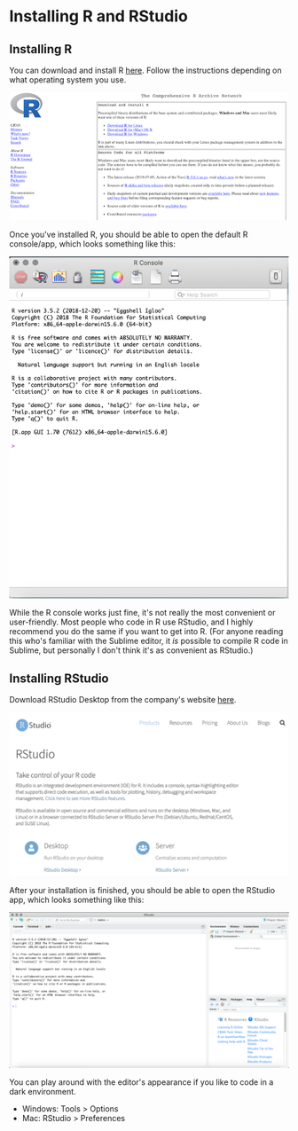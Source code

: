 # Installing R and RStudio

## Installing R

You can download and install R [here](https://cran.r-project.org). Follow the instructions depending on what operating system you use.

![CRAN site](/images/install-r-1.png)

Once you've installed R, you should be able to open the default R console/app, which looks something like this:

![R console](/images/install-r-2.png)

While the R console works just fine, it's not really the most convenient or user-friendly. Most people who code in R use RStudio, and I highly recommend you do the same if you want to get into R. (For anyone reading this who's familiar with the Sublime editor, it *is* possible to compile R code in Sublime, but personally I don't think it's as convenient as RStudio.)

## Installing RStudio

Download RStudio Desktop from the company's website [here](https://www.rstudio.com/products/rstudio/).

![RStudio site](/images/install-r-3.png)

After your installation is finished, you should be able to open the RStudio app, which looks something like this:

![RStudio](/images/install-r-4.png)

You can play around with the editor's appearance if you like to code in a dark environment.

* Windows: Tools > Options 
* Mac: RStudio > Preferences